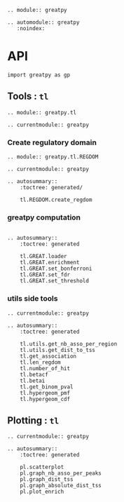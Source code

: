 ```{eval-rst}
.. module:: greatpy
```

```{eval-rst}
.. automodule:: greatpy
   :noindex:
```
# API
```
import greatpy as gp
```

## Tools : `tl`
```{eval-rst}
.. module:: greatpy.tl
```

```{eval-rst}
.. currentmodule:: greatpy
```
### Create regulatory domain 
```{eval-rst}
.. module:: greatpy.tl.REGDOM
```

```{eval-rst}
.. currentmodule:: greatpy
```

```{eval-rst}
.. autosummary::
    :toctree: generated/

    tl.REGDOM.create_regdom
```

### greatpy computation
```{eval-rst}

.. autosummary::
    :toctree: generated

    tl.GREAT.loader
    tl.GREAT.enrichment
    tl.GREAT.set_bonferroni
    tl.GREAT.set_fdr
    tl.GREAT.set_threshold
```
### utils side tools
```{eval-rst}
.. currentmodule:: greatpy

.. autosummary::
    :toctree: generated

    tl.utils.get_nb_asso_per_region 
    tl.utils.get_dist_to_tss
    tl.get_association
    tl.len_regdom 
    tl.number_of_hit
    tl.betacf
    tl.betai
    tl.get_binom_pval 
    tl.hypergeom_pmf 
    tl.hypergeom_cdf
```

## Plotting : `tl`
```{eval-rst}
.. currentmodule:: greatpy

.. autosummary::
    :toctree: generated

    pl.scatterplot
    pl.graph_nb_asso_per_peaks
    pl.graph_dist_tss
    pl.graph_absolute_dist_tss
    pl.plot_enrich
```
